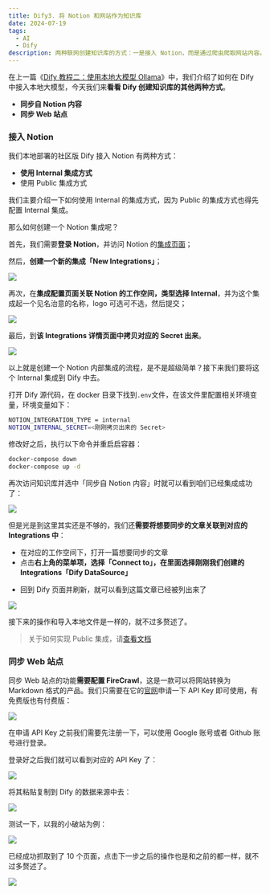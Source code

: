 ```yaml
---
title: Dify3. 将 Notion 和网站作为知识库
date: 2024-07-19
tags:
  - AI
  - Dify
description: 两种联网创建知识库的方式：一是接入 Notion，而是通过爬虫爬取网站内容。
---
```


在上一篇《[Dify 教程二：使用本地大模型 Ollama](https://mp.weixin.qq.com/s?__biz=MzUyODkwNTg3MA==\&mid=2247485047\&idx=1\&sn=05e09f8ed8c452b42c151a7f67cdb6f7\&chksm=fa686596cd1fec80e020bd0de536f031a966ad06138bba27479d6f6885a915f38490f67ee1fa#rd)》中，我们介绍了如何在 Dify 中接入本地大模型，今天我们来**看看 Dify 创建知识库的其他两种方式**。

* **同步自 Notion 内容**
* **同步 Web 站点**

### 接入 Notion

我们本地部署的社区版 Dify 接入 Notion 有两种方式：

* **使用 Internal 集成方式**
* 使用 Public 集成方式

我们主要介绍一下如何使用 Internal 的集成方式，因为 Public 的集成方式也得先配置 Internal 集成。

那么如何创建一个 Notion 集成呢？

首先，我们需要**登录 Notion**，并访问 Notion 的[集成页面](https://www.notion.so/profile/integrations)；

然后，**创建一个新的集成「New Integrations」**；

![](assets/1720855248786.webp)

再次，在**集成配置页面关联 Notion 的工作空间，类型选择 Internal**，并为这个集成起一个见名治意的名称，logo 可选可不选，然后提交；

![](assets/1720855401680.webp)

最后，到**该 Integrations 详情页面中拷贝对应的 Secret 出来**。

![](assets/1720855911707.webp)

以上就是创建一个 Notion 内部集成的流程，是不是超级简单？接下来我们要将这个 Internal 集成到 Dify 中去。

打开 Dify 源代码，在 docker 目录下找到`.env`文件，在该文件里配置相关环境变量，环境变量如下：

```bash
NOTION_INTEGRATION_TYPE = internal
NOTION_INTERNAL_SECRET=<刚刚拷贝出来的 Secret>
```

修改好之后，执行以下命令并重启启容器：

```bash
docker-compose down
docker-compose up -d
```

再次访问知识库并选中「同步自 Notion 内容」时就可以看到咱们已经集成成功了：

![](assets/1720855813997.webp)

但是光是到这里其实还是不够的，我们还**需要将想要同步的文章关联到对应的 Integrations 中**：

* 在对应的工作空间下，打开一篇想要同步的文章
* 点击**右上角的菜单项，选择「Connect to」，在里面选择刚刚我们创建的 Integrations「Dify DataSource」**

- 回到 Dify 页面并刷新，就可以看到这篇文章已经被列出来了

![](assets/1720856474021.webp)

接下来的操作和导入本地文件是一样的，就不过多赘述了。

> 关于如何实现 Public 集成，请[查看文档](https://docs.dify.ai/v/zh-hans/guides/knowledge-base/sync-from-notion#id-2-shi-yong-public-ji-cheng-fang-shi)

### 同步 Web 站点

同步 Web 站点的功能**需要配置 FireCrawl**，这是一款可以将网站转换为 Markdown 格式的产品。我们只需要在它的[官网](https://www.firecrawl.dev/pricing)申请一下 API Key 即可使用，有免费版也有付费版：

![](assets/1720938183429.webp)

在申请 API Key 之前我们需要先注册一下，可以使用 Google 账号或者 Github 账号进行登录。

登录好之后我们就可以看到对应的 API Key 了：

![](assets/1720938351453.webp)

将其粘贴复制到 Dify 的数据来源中去：

![](assets/1720938521515.webp)

测试一下，以我的小破站为例：

![](assets/1720938650558.webp)

已经成功抓取到了 10 个页面，点击下一步之后的操作也是和之前的都一样，就不过多赘述了。

![](assets/1720938786552.webp)

